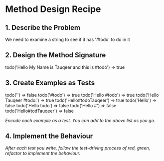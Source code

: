 # Method Design Recipe

## 1. Describe the Problem

We need to examine a string to see if it has '#todo' to do in it

## 2. Design the Method Signature

todo('Hello My Name is Tauqeer and this is #todo') => true



## 3. Create Examples as Tests

todo('') => false
todo('#todo') => true
todo('Hello #todo') => true
todo('Hello Tauqeer #todo.') => true
todo('Hello#todoTauqeer') => true
todo('Hello') => false
todo('Hello todo') => false
todo('Hello #') => false
todo('Hello#todTauqeer') => false



_Encode each example as a test. You can add to the above list as you go._

## 4. Implement the Behaviour

_After each test you write, follow the test-driving process of red, green, refactor to implement the behaviour._


<!-- BEGIN GENERATED SECTION DO NOT EDIT -->